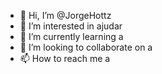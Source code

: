 - 👋 Hi, I’m @JorgeHottz
- 👀 I’m interested in ajudar
- 🌱 I’m currently learning a
- 💞️ I’m looking to collaborate on a
- 📫 How to reach me a

<!---
JorgeHottz/JorgeHottz is a ✨ special ✨ repository because its `README.md` (this file) appears on your GitHub profile.
You can click the Preview link to take a look at your changes.
--->
